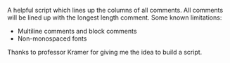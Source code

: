 A helpful script which lines up the columns of all comments.
All comments will be lined up with the longest length comment.
Some known limitations:
- Multiline comments and block comments
- Non-monospaced fonts

Thanks to professor Kramer for giving me the idea to build a
script.
